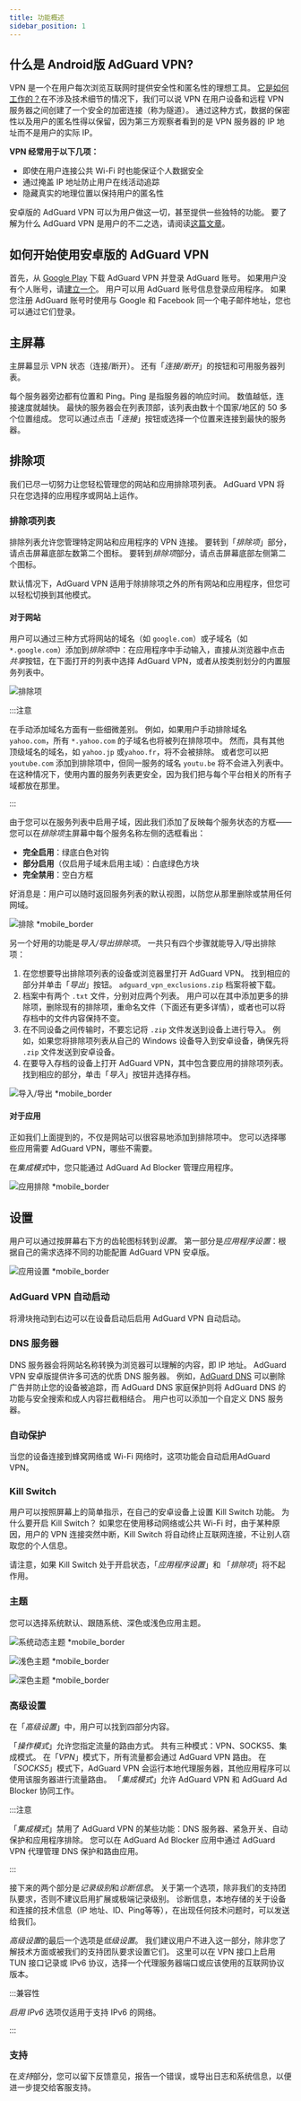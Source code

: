 ```yaml
---
title: 功能概述
sidebar_position: 1
---
```


## 什么是 Android版 AdGuard VPN?

VPN 是一个在用户每次浏览互联网时提供安全性和匿名性的理想工具。 [它是如何工作的？](/general/how-vpn-works)在不涉及技术细节的情况下，我们可以说 VPN 在用户设备和远程 VPN 服务器之间创建了一个安全的加密连接（称为隧道）。 通过这种方式，数据的保密性以及用户的匿名性得以保留，因为第三方观察者看到的是 VPN 服务器的 IP 地址而不是用户的实际 IP。

**VPN 经常用于以下几项：**

- 即使在用户连接公共 Wi-Fi 时也能保证个人数据安全
- 通过掩盖 IP 地址防止用户在线活动追踪
- 隐藏真实的地理位置以保持用户的匿名性

安卓版的 AdGuard VPN 可以为用户做这一切，甚至提供一些独特的功能。 要了解为什么 AdGuard VPN 是用户的不二之选，请阅读[这篇文章](/general/why-adguard-vpn)。

## 如何开始使用安卓版的 AdGuard VPN

首先，从 [Google Play](https://play.google.com/store/apps/details?id=com.adguard.vpn) 下载 AdGuard VPN 并登录 AdGuard 账号。 如果用户没有个人账号，请[建立一个](https://auth.adguard.com/login.html)。 用户可以用 AdGuard 账号信息登录应用程序。 如果您注册 AdGuard 账号时使用与 Google 和 Facebook 同一个电子邮件地址，您也可以通过它们登录。

## 主屏幕

主屏幕显示 VPN 状态（连接/断开）。 还有「*连接/断开*」的按钮和可用服务器列表。

每个服务器旁边都有位置和 Ping。Ping 是指服务器的响应时间。 数值越低，连接速度就越快。 最快的服务器会在列表顶部，该列表由数十个国家/地区的 50 多个位置组成。 您可以通过点击「*连接*」按钮或选择一个位置来连接到最快的服务器。

## 排除项

我们已尽一切努力让您轻松管理您的网站和应用排除项列表。 AdGuard VPN 将只在您选择的应用程序或网站上运作。

### 排除项列表

排除列表允许您管理特定网站和应用程序的 VPN 连接。 要转到「*排除项*」部分，请点击屏幕底部左数第二个图标。 要转到*排除项*部分，请点击屏幕底部左侧第二个图标。

默认情况下，AdGuard VPN 适用于除排除项之外的所有网站和应用程序，但您可以轻松切换到其他模式。

#### 对于网站

用户可以通过三种方式将网站的域名（如 `google.com`）或子域名（如 `*.google.com`）添加到*排除项*中：在应用程序中手动输入，直接从浏览器中点击*共享*按钮，在下面打开的列表中选择 AdGuard VPN，或者从按类别划分的内置服务列表中。

![排除项](https://cdn.adguardvpn.com/public/Adguard/kb/VPN/Screenshots/add_site_android.jpg)

:::注意

在手动添加域名方面有一些细微差别。 例如，如果用户手动排除域名 `yahoo.com`，所有 `*.yahoo.com` 的子域名也将被列在排除项中。 然而，具有其他顶级域名的域名，如 `yahoo.jp` 或`yahoo.fr`，将不会被排除。 或者您可以把 `youtube.com` 添加到排除项中，但同一服务的域名 `youtu.be` 将不会进入列表中。 在这种情况下，使用内置的服务列表更安全，因为我们把与每个平台相关的所有子域都放在那里。

:::

由于您可以在服务列表中启用子域，因此我们添加了反映每个服务状态的方框——您可以在*排除项*主屏幕中每个服务名称左侧的选框看出：

- **完全启用**：绿底白色对钩
- **部分启用**（仅启用子域未启用主域）：白底绿色方块
- **完全禁用**：空白方框

 好消息是：用户可以随时返回服务列表的默认视图，以防您从那里删除或禁用任何网域。

![排除 *mobile_border](https://cdn.adguardvpn.com/content/kb/vpn/android/statuses.png)

另一个好用的功能是*导入/导出排除项*。 一共只有四个步骤就能导入/导出排除项：

1. 在您想要导出排除项列表的设备或浏览器里打开 AdGuard VPN。 找到相应的部分并单击「*导出*」按钮。 `adguard_vpn_exclusions.zip` 档案将被下载。
2. 档案中有两个 `.txt` 文件，分别对应两个列表。 用户可以在其中添加更多的排除项，删除现有的排除项，重命名文件（下面还有更多详情），或者也可以将存档中的文件内容保持不变。
3. 在不同设备之间传输时，不要忘记将 `.zip` 文件发送到设备上进行导入。 例如，如果您将排除项列表从自己的 Windows 设备导入到安卓设备，确保先将 `.zip` 文件发送到安卓设备。
4. 在要导入存档的设备上打开 AdGuard VPN，其中包含要应用的排除项列表。 找到相应的部分，单击「*导入*」按钮并选择存档。

![导入/导出 *mobile_border](https://cdn.adguardvpn.com/content/kb/vpn/android/imp-exp.png)

#### 对于应用

正如我们上面提到的，不仅是网站可以很容易地添加到排除项中。 您可以选择哪些应用需要 AdGuard VPN，哪些不需要。

在*集成模式*中，您只能通过 AdGuard Ad Blocker 管理应用程序。

![应用排除 *mobile_border](https://cdn.adguardvpn.com/content/kb/vpn/android/apps_settings.png)

## 设置

用户可以通过按屏幕右下方的齿轮图标转到*设置*。 第一部分是*应用程序设置*：根据自己的需求选择不同的功能配置 AdGuard VPN 安卓版。

![应用设置 *mobile_border](https://cdn.adguardvpn.com/content/kb/vpn/android/app_settings.png)

### AdGuard VPN 自动启动

将滑块拖动到右边可以在设备启动后启用 AdGuard VPN 自动启动。

### DNS 服务器

DNS 服务器会将网站名称转换为浏览器可以理解的内容，即 IP 地址。 AdGuard VPN 安卓版提供许多可选的优质 DNS 服务器。 例如，[AdGuard DNS](https://adguard-dns.io/kb/) 可以删除广告并防止您的设备被追踪，而 AdGuard DNS 家庭保护则将 AdGuard DNS 的功能与安全搜索和成人内容拦截相结合。 用户也可以添加一个自定义 DNS 服务器。

### 自动保护

当您的设备连接到蜂窝网络或 Wi-Fi 网络时，这项功能会自动启用AdGuard VPN。

### Kill Switch

用户可以按照屏幕上的简单指示，在自己的安卓设备上设置 Kill Switch 功能。 为什么要开启 Kill Switch？ 如果您在使用移动网络或公共 Wi-Fi 时，由于某种原因，用户的 VPN 连接突然中断，Kill Switch 将自动终止互联网连接，不让别人窃取您的个人信息。

请注意，如果 Kill Switch 处于开启状态，「*应用程序设置*」和 「*排除项*」将不起作用。

### 主题

您可以选择系统默认、跟随系统、深色或浅色应用主题。

![系统动态主题 *mobile_border](https://cdn.adguardvpn.com/content/kb/vpn/android/systemtheme.png)

![浅色主题 *mobile_border](https://cdn.adguardvpn.com/content/kb/vpn/android/lighttheme.png)

![深色主题 *mobile_border](https://cdn.adguardvpn.com/content/kb/vpn/android/darktheme.png)

### 高级设置

在「*高级设置*」中，用户可以找到四部分内容。

「*操作模式*」允许您指定流量的路由方式。 共有三种模式：VPN、SOCKS5、集成模式。 在「*VPN*」模式下，所有流量都会通过 AdGuard VPN 路由。 在「*SOCKS5*」模式下，AdGuard VPN 会运行本地代理服务器，其他应用程序可以使用该服务器进行流量路由。 「*集成模式*」允许 AdGuard VPN 和 AdGuard Ad Blocker 协同工作。

:::注意

「*集成模式*」禁用了 AdGuard VPN 的某些功能：DNS 服务器、紧急开关、自动保护和应用程序排除。 您可以在 AdGuard Ad Blocker 应用中通过 AdGuard VPN 代理管理 DNS 保护和路由应用。

:::

接下来的两个部分是*记录级别*和*诊断信息*。 关于第一个选项，除非我们的支持团队要求，否则不建议启用扩展或极端记录级别。 诊断信息，本地存储的关于设备和连接的技术信息（IP 地址、ID、Ping等等），在出现任何技术问题时，可以发送给我们。

*高级设置*的最后一个选项是*低级设置*。 我们建议用户不进入这一部分，除非您了解技术方面或被我们的支持团队要求设置它们。 这里可以在 VPN 接口上启用 TUN 接口记录或 IPv6 协议，选择一个代理服务器端口或应该使用的互联网协议版本。

:::兼容性

*启用 IPv6* 选项仅适用于支持 IPv6 的网络。

:::

### 支持

在*支持*部分，您可以留下反馈意见，报告一个错误，或导出日志和系统信息，以便进一步提交给客服支持。
